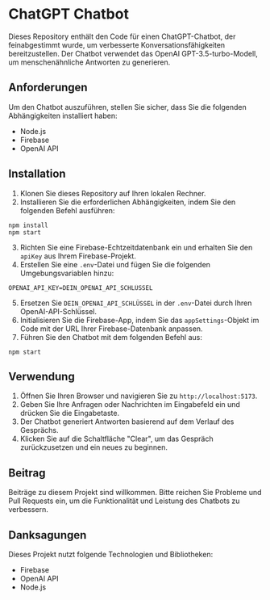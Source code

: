 # ChatGPT Chatbot

Dieses Repository enthält den Code für einen ChatGPT-Chatbot, der feinabgestimmt wurde, um verbesserte Konversationsfähigkeiten bereitzustellen. Der Chatbot verwendet das OpenAI GPT-3.5-turbo-Modell, um menschenähnliche Antworten zu generieren.

## Anforderungen

Um den Chatbot auszuführen, stellen Sie sicher, dass Sie die folgenden Abhängigkeiten installiert haben:

- Node.js
- Firebase
- OpenAI API

## Installation

1. Klonen Sie dieses Repository auf Ihren lokalen Rechner.
2. Installieren Sie die erforderlichen Abhängigkeiten, indem Sie den folgenden Befehl ausführen:

```shell
npm install
npm start
```

3. Richten Sie eine Firebase-Echtzeitdatenbank ein und erhalten Sie den `apiKey` aus Ihrem Firebase-Projekt.
4. Erstellen Sie eine `.env`-Datei und fügen Sie die folgenden Umgebungsvariablen hinzu:

```
OPENAI_API_KEY=DEIN_OPENAI_API_SCHLÜSSEL
```

5. Ersetzen Sie `DEIN_OPENAI_API_SCHLÜSSEL` in der `.env`-Datei durch Ihren OpenAI-API-Schlüssel.
6. Initialisieren Sie die Firebase-App, indem Sie das `appSettings`-Objekt im Code mit der URL Ihrer Firebase-Datenbank anpassen.
7. Führen Sie den Chatbot mit dem folgenden Befehl aus:

```shell
npm start
```

## Verwendung

1. Öffnen Sie Ihren Browser und navigieren Sie zu `http://localhost:5173`.
2. Geben Sie Ihre Anfragen oder Nachrichten im Eingabefeld ein und drücken Sie die Eingabetaste.
3. Der Chatbot generiert Antworten basierend auf dem Verlauf des Gesprächs.
4. Klicken Sie auf die Schaltfläche "Clear", um das Gespräch zurückzusetzen und ein neues zu beginnen.

## Beitrag

Beiträge zu diesem Projekt sind willkommen. Bitte reichen Sie Probleme und Pull Requests ein, um die Funktionalität und Leistung des Chatbots zu verbessern.


## Danksagungen

Dieses Projekt nutzt folgende Technologien und Bibliotheken:

- Firebase
- OpenAI API
- Node.js

